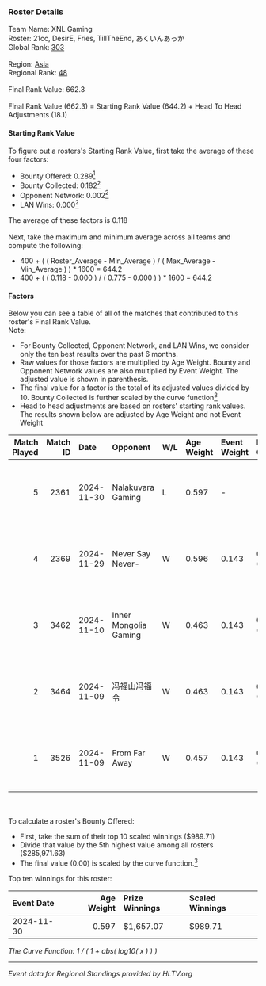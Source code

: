 ### Roster Details<br />
Team Name: XNL Gaming<br />
Roster: 21cc, DesirE, Fries, TillTheEnd, あくいんあっか<br />
Global Rank: [303](../../standings_global_2025_02_28.md)<br />
<br />
Region: [Asia]( ../../standings_asia_2025_02_28.md)<br />
Regional Rank: [48]( ../../standings_asia_2025_02_28.md)<br />
<br />
Final Rank Value:  662.3<br />
<br />
Final Rank Value (662.3) = Starting Rank Value (644.2) + Head To Head Adjustments (18.1)<br />

#### Starting Rank Value<br />
To figure out a rosters's Starting Rank Value, first take the average of these four factors:<br />
- Bounty Offered: 0.289[<sup>1</sup>](#table2)
- Bounty Collected: 0.182[<sup>2</sup>](#table1)
- Opponent Network: 0.002[<sup>2</sup>](#table1)
- LAN Wins: 0.000[<sup>2</sup>](#table1)

The average of these factors is 0.118<br />
<br />
Next, take the maximum and minimum average across all teams and compute the following:<br />
- 400 + ( ( Roster_Average - Min_Average ) / ( Max_Average - Min_Average ) ) * 1600 = 644.2
- 400 + ( ( 0.118 - 0.000 ) / ( 0.775 - 0.000 ) ) * 1600 = 644.2


#### Factors<br />
Below you can see a table of all of the matches that contributed to this roster's Final Rank Value.<br />
Note:<br />

- For Bounty Collected, Opponent Network, and LAN Wins, we consider only the ten best results over the past 6 months.
- Raw values for those factors are multiplied by Age Weight. Bounty and Opponent Network values are also multiplied by Event Weight. The adjusted value is shown in parenthesis.
- The final value for a factor is the total of its adjusted values divided by 10. Bounty Collected is further scaled by the curve function[<sup>3</sup>](#curveFunction)
- Head to head adjustments are based on rosters' starting rank values. The results shown below are adjusted by Age Weight and not Event Weight
<span id="table1"></span><br />


| Match Played | Match ID | Date       | Opponent              | W/L | Age Weight | Event Weight | Bounty Collected | Opponent Network | LAN Wins  | H2H Adj. | Roster                                   |
| -: | -: | :- | :- | :- | :- | :- | :- | :- | :- | -: | :- |
|            5 |     2361 | 2024-11-30 | Nalakuvara Gaming     | L   | 0.597      | -            | -                | -                | -         |    -9.98 | 21cc, DesirE, Fries, TillTheEnd, あくいんあっか |
|            4 |     2369 | 2024-11-29 | Never Say Never-      | W   | 0.596      | 0.143        | 0.003 (0.000)    | 0.130 (0.011)    | 0 (0.000) |     8.52 | 21cc, DesirE, Fries, TillTheEnd, あくいんあっか |
|            3 |     3462 | 2024-11-10 | Inner Mongolia Gaming | W   | 0.463      | 0.143        | 0.001 (0.000)    | 0.069 (0.005)    | 0 (0.000) |     7.11 | 21cc, DesirE, Fries, TillTheEnd, あくいんあっか |
|            2 |     3464 | 2024-11-09 | 冯福山冯福令                | W   | 0.463      | 0.143        | 0.000 (0.000)    | 0.046 (0.003)    | 0 (0.000) |     6.38 | 21cc, DesirE, Fries, TillTheEnd, あくいんあっか |
|            1 |     3526 | 2024-11-09 | From Far Away         | W   | 0.457      | 0.143        | 0.000 (0.000)    | 0.023 (0.001)    | 0 (0.000) |     6.05 | 21cc, DesirE, Fries, TillTheEnd, あくいんあっか |

<br />
<span id="table2"></span><br />
To calculate a roster's Bounty Offered:<br />

- First, take the sum of their top 10 scaled winnings ($989.71)
- Divide that value by the 5th highest value among all rosters ($285,971.63)
- The final value (0.00) is scaled by the curve function.[<sup>3</sup>](#curveFunction)

Top ten winnings for this roster:<br />

| Event Date | Age Weight | Prize Winnings | Scaled Winnings |
| :- | -: | :- | :- |
| 2024-11-30 |      0.597 | $1,657.07      | $989.71         |


<span id="curveFunction"></span>_The Curve Function: 1 / ( 1 + abs( log10( x ) ) )_<br />

---
_Event data for Regional Standings provided by HLTV.org_<br />

